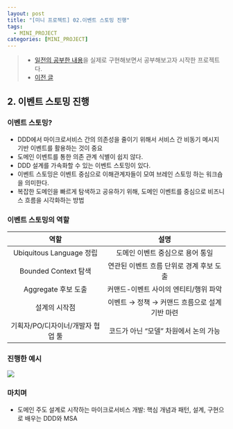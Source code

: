 ```yaml
---
layout: post
title: "[미니 프로젝트] 02.이벤트 스토밍 진행"
tags:
  - MINI_PROJECT
categories: [MINI_PROJECT]
---
```

> - [일전의 공부한 내용](./rollup-2025-01.firstHalf.html)을 실제로 구현해보면서 공부해보고자 시작한 프로젝트다.
> - [이전 글](./2025-05-15-［mini-project］-01.request)


## 2. 이벤트 스토밍 진행

### 이벤트 스토밍?
- DDD에서 마이크로서비스 간의 의존성을 줄이기 위해서 서비스 간 비동기 메시지 기반 이벤트를 활용하는 것이 중요
- 도메인 이벤트를 통한 의존 관계 식별이 쉽지 않다.
- DDD 설계를 가속화할 수 있는 이벤트 스토밍이 있다.
- 이벤트 스토밍은 이벤트 중심으로 이해관계자들이 모여 브레인 스토밍 하는 워크숍을 의미한다.
- 복잡한 도메인을 빠르게 탐색하고 공유하기 위해, 도메인 이벤트를 중심으로 비즈니스 흐름을 시각화하는 방법

### 이벤트 스토밍의 역할

|역할 |설명|
|:---:|:---:|
|Ubiquitous Language 정립 |도메인 이벤트 중심으로 용어 통일|
|Bounded Context 탐색 |연관된 이벤트 흐름 단위로 경계 후보 도출|
|Aggregate 후보 도출 |커맨드-이벤트 사이의 엔티티/행위 파악|
|설계의 시작점 |이벤트 → 정책 → 커맨드 흐름으로 설계 기반 마련|
|기획자/PO/디자이너/개발자 협업 툴 |코드가 아닌 “모델” 차원에서 논의 가능|


### 진행한 예시
![](/assets/img/prototypeProject/eventStorming.excalidraw.svg)


### 마치며
- 도메인 주도 설계로 시작하는 마이크로서비스 개발: 핵심 개념과 패턴, 설계, 구현으로 배우는 DDD와 MSA